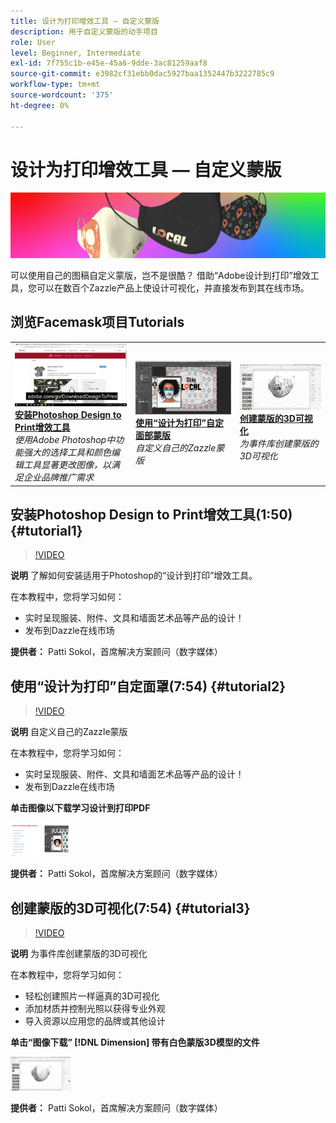 ```yaml
---
title: 设计为打印增效工具 — 自定义蒙版
description: 用于自定义蒙版的动手项目
role: User
level: Beginner, Intermediate
exl-id: 7f755c1b-e45e-45a6-9dde-3ac81259aaf8
source-git-commit: e3982cf31ebb0dac5927baa1352447b3222785c9
workflow-type: tm+mt
source-wordcount: '375'
ht-degree: 0%

---
```


# 设计为打印增效工具 — 自定义蒙版

![英雄图像教程](../assets/faceMaskSplash.jpg)

可以使用自己的图稿自定义蒙版，岂不是很酷？ 借助“Adobe设计到打印”增效工具，您可以在数百个Zazzle产品上使设计可视化，并直接发布到其在线市场。

## 浏览Facemask项目Tutorials

<table style="table-layout:fixed">
<tr>
 <td>
   <a href="handsonproject.md#tutorial1">
      <img alt="安装Photoshop Design to Print增效工具" src="../assets/d2p_install_sokol_thumbnail.jpg" />
   </a>
    <div>
   <a href="handsonproject.md#tutorial1"><strong>安装Photoshop Design to Print增效工具</strong></a>
    </div>
    <em>使用Adobe Photoshop中功能强大的选择工具和颜色编辑工具显著更改图像，以满足企业品牌推广需求</em>
    <br>
  </td>
  <td>
    <a href="handsonproject.md#tutorial2">
        <img alt="使用“设计为打印”自定面部蒙版" src="../assets/d2p_faceMask_sokol_thumbnail.jpg" />
    </a>
    <div>
    <a href="handsonproject.md#tutorial2"><strong>使用“设计为打印”自定面部蒙版</strong></a>
    </div>
    <em>自定义自己的Zazzle蒙版</em>
    <br>
  </td>
  <td>
    <a href="handsonproject.md#tutorial3">
      <img alt="创建蒙版的3D可视化" src="../assets/DN_faceMaskShare_sokol_thumbnail.jpg" />
   </a>
    <div>
   <a href="handsonproject.md#tutorial3"><strong>创建蒙版的3D可视化</strong></a>
    </div>
    <em>为事件库创建蒙版的3D可视化</em>
    <br>
  </td>
</tr>
</table>

## 安装Photoshop Design to Print增效工具(1:50) {#tutorial1}

>[!VIDEO](https://video.tv.adobe.com/v/327096?hidetitle=true)

**说明**
了解如何安装适用于Photoshop的“设计到打印”增效工具。

在本教程中，您将学习如何：
* 实时呈现服装、附件、文具和墙面艺术品等产品的设计！
* 发布到Dazzle在线市场

**提供者：**
Patti Sokol，首席解决方案顾问（数字媒体）

## 使用“设计为打印”自定面罩(7:54) {#tutorial2}

>[!VIDEO](https://video.tv.adobe.com/v/327097?hidetitle=true)

**说明**
自定义自己的Zazzle蒙版

在本教程中，您将学习如何：
* 实时呈现服装、附件、文具和墙面艺术品等产品的设计！
* 发布到Dazzle在线市场

**单击图像以下载学习设计到打印PDF**

[![了解打印设计](../assets/LearnDesigntoPrint_96.png)](../assets/LearnDesigntoPrint.pdf)

**提供者：**
Patti Sokol，首席解决方案顾问（数字媒体）

## 创建蒙版的3D可视化(7:54) {#tutorial3}

>[!VIDEO](https://video.tv.adobe.com/v/327098?hidetitle=true)

**说明**
为事件库创建蒙版的3D可视化

在本教程中，您将学习如何：
* 轻松创建照片一样逼真的3D可视化
* 添加材质并控制光照以获得专业外观
* 导入资源以应用您的品牌或其他设计

**单击“图像下载” [!DNL Dimension] 带有白色蒙版3D模型的文件**

[![比较图像](../assets/whitemask_96.png)](https://stock.adobe.com/search/3d-assets?load_type=search&amp;native_visual_search=&amp;similar_content_id=&amp;is_recent_search=&amp;search_type=usertyped&amp;k=face+mask&amp;asset_id=324075591)

**提供者：**
Patti Sokol，首席解决方案顾问（数字媒体）
